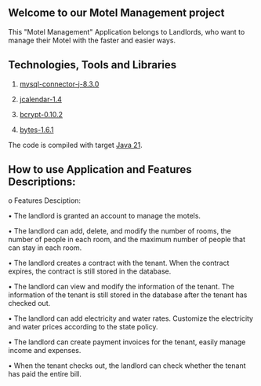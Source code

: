 ## Welcome to our Motel Management project 
This "Motel Management" Application belongs to Landlords, who want to manage their Motel with the faster and easier ways.

## Technologies, Tools and Libraries
1. [mysql-connector-j-8.3.0](https://dev.mysql.com/downloads/connector/j/?os=26)

2. [jcalendar-1.4](http://www.java2s.com/Code/Jar/j/Downloadjcalendar14jar.htm)

3. [bcrypt-0.10.2](https://github.com/patrickfav/bcrypt)

4. [bytes-1.6.1](https://central.sonatype.com/artifact/at.favre.lib/bytes/1.6.1/versions)

The code is compiled with target [Java 21](https://en.wikipedia.org/wiki/Java_version_history#Java_SE_21).

## How to use Application and Features Descriptions:
o	Features Desciption:

  •	The landlord is granted an account to manage the motels.  
  
  •	The landlord can add, delete, and modify the number of rooms, the number of people in each room, and the maximum number of people that can stay in each      room.

  •	The landlord creates a contract with the tenant. When the contract expires, the contract is still stored in the database.
  
  •	The landlord can view and modify the information of the tenant. The information of the tenant is still stored in the database after the tenant has           checked out.
  
  •	The landlord can add electricity and water rates. Customize the electricity and water prices according to the state policy.
  
  •	The landlord can create payment invoices for the tenant, easily manage income and expenses.
  
  •	When the tenant checks out, the landlord can check whether the tenant has paid the entire bill.
  

